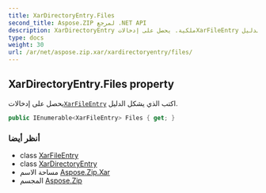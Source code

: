 ```yaml
---
title: XarDirectoryEntry.Files
second_title: Aspose.ZIP لمرجع .NET API
description: XarDirectoryEntry ملكية. يحصل على إدخالاتXarFileEntry اكتب الذي يشكل الدليل.
type: docs
weight: 30
url: /ar/net/aspose.zip.xar/xardirectoryentry/files/
---
```

## XarDirectoryEntry.Files property

يحصل على إدخالات[`XarFileEntry`](../../xarfileentry/) اكتب الذي يشكل الدليل.

```csharp
public IEnumerable<XarFileEntry> Files { get; }
```

### أنظر أيضا

* class [XarFileEntry](../../xarfileentry/)
* class [XarDirectoryEntry](../)
* مساحة الاسم [Aspose.Zip.Xar](../../xardirectoryentry/)
* المجسم [Aspose.Zip](../../../)


